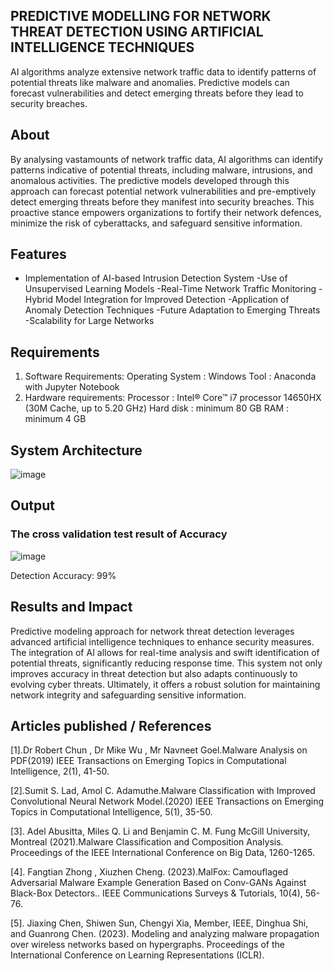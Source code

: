 ## PREDICTIVE MODELLING FOR NETWORK THREAT DETECTION USING ARTIFICIAL INTELLIGENCE TECHNIQUES
AI algorithms analyze extensive network traffic data to identify patterns of potential threats like malware and anomalies. Predictive models can forecast vulnerabilities and detect emerging threats before they lead to security breaches.

## About
By analysing vastamounts of network traffic data, AI algorithms can identify patterns indicative of potential threats, including malware, intrusions, and anomalous activities. The predictive models developed through this approach can forecast potential network vulnerabilities and pre-emptively detect emerging threats before they manifest into security breaches. This proactive stance empowers organizations to fortify their network defences, minimize the risk of cyberattacks, and safeguard sensitive information. 

## Features
- Implementation of AI-based Intrusion Detection System
-Use of  Unsupervised Learning Models
-Real-Time Network Traffic Monitoring
-Hybrid Model Integration for Improved Detection
-Application of Anomaly Detection Techniques
-Future Adaptation to Emerging Threats
-Scalability for Large Networks 


## Requirements
1. Software Requirements:
Operating System : Windows
Tool : Anaconda with Jupyter Notebook
2. Hardware requirements:
Processor : Intel® Core™ i7 processor 14650HX (30M Cache,
up to 5.20 GHz)
Hard disk : minimum 80 GB
RAM : minimum 4 GB
## System Architecture
![image](https://github.com/user-attachments/assets/c1aeadbf-5325-42f8-9329-eacde97a8073)

## Output


### The cross validation test result of Accuracy

![image](https://github.com/user-attachments/assets/223b781a-2079-4e60-96f6-bc7c038818a4)


Detection Accuracy: 99%



## Results and Impact

Predictive modeling approach for network threat detection leverages advanced artificial intelligence techniques to enhance security measures. 
The integration of AI allows for real-time analysis and swift identification of potential threats, significantly reducing response time. 
This system not only improves accuracy in threat detection but also adapts continuously to evolving cyber threats.
Ultimately, it offers a robust solution for maintaining network integrity and safeguarding sensitive information.

## Articles published / References

[1].Dr Robert Chun , Dr Mike Wu , Mr Navneet Goel.Malware Analysis on PDF(2019)
IEEE Transactions on Emerging Topics in Computational Intelligence, 2(1), 41-50.

[2].Sumit S. Lad, Amol C. Adamuthe.Malware Classification with Improved Convolutional Neural Network Model.(2020) IEEE Transactions on Emerging Topics in Computational Intelligence, 5(1), 35-50.

[3]. Adel Abusitta, Miles Q. Li and Benjamin C. M. Fung McGill University, Montreal (2021).Malware Classification and Composition Analysis. Proceedings of the IEEE International Conference on Big Data, 1260-1265.

[4].  Fangtian Zhong , Xiuzhen Cheng. (2023).MalFox: Camouflaged Adversarial Malware Example Generation Based on Conv-GANs Against Black-Box Detectors.. IEEE Communications Surveys & Tutorials, 10(4), 56-76.

[5]. Jiaxing Chen, Shiwen Sun, Chengyi Xia, Member, IEEE, Dinghua Shi, and Guanrong Chen. (2023). Modeling and analyzing malware propagation over wireless networks based on hypergraphs. Proceedings of the International Conference on Learning Representations (ICLR).



